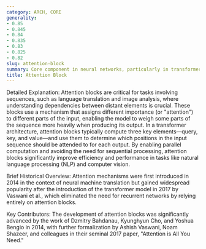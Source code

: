```yaml
---
category: ARCH, CORE
generality:
- 0.85
- 0.845
- 0.84
- 0.835
- 0.83
- 0.825
- 0.82
slug: attention-block
summary: Core component in neural networks, particularly in transformers, designed to selectively focus on the most relevant parts of an input sequence when making predictions.
title: Attention Block
---
```


Detailed Explanation: Attention blocks are critical for tasks involving sequences, such as language translation and image analysis, where understanding dependencies between distant elements is crucial. These blocks use a mechanism that assigns different importance (or "attention") to different parts of the input, enabling the model to weigh some parts of the sequence more heavily when producing its output. In a transformer architecture, attention blocks typically compute three key elements—query, key, and value—and use them to determine which positions in the input sequence should be attended to for each output. By enabling parallel computation and avoiding the need for sequential processing, attention blocks significantly improve efficiency and performance in tasks like natural language processing (NLP) and computer vision.

Brief Historical Overview: Attention mechanisms were first introduced in 2014 in the context of neural machine translation but gained widespread popularity after the introduction of the transformer model in 2017 by Vaswani et al., which eliminated the need for recurrent networks by relying entirely on attention blocks.

Key Contributors: The development of attention blocks was significantly advanced by the work of Dzmitry Bahdanau, Kyunghyun Cho, and Yoshua Bengio in 2014, with further formalization by Ashish Vaswani, Noam Shazeer, and colleagues in their seminal 2017 paper, "Attention is All You Need."